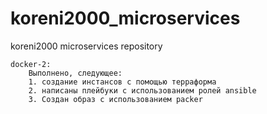 # koreni2000_microservices
koreni2000 microservices repository

    docker-2:
        Выполнено, следующее:
        1. создание инстансов с помощью терраформа
        2. написаны плейбуки с использованием ролей ansible
        3. Создан образ с использованием packer
